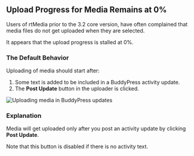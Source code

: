 ## Upload Progress for Media Remains at 0%

Users of rtMedia prior to the 3.2 core version, have often complained that media files do not get uploaded when they are selected.

It appears that the upload progress is stalled at 0%.


### The Default Behavior

Uploading of media should start after:

1. Some text is added to be included in a BuddyPress activity update.
2. The **Post Update** button in the uploader is clicked.

![Uploading media in BuddyPress updates](https://cloud.githubusercontent.com/assets/9261540/7981969/567bfe04-0ad0-11e5-8ddf-007daa35486e.png)

### Explanation


Media will get uploaded only after you post an activity update by clicking **Post Update**.

Note that this button is disabled if there is no activity text.
